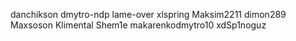 danchikson
dmytro-ndp
lame-over
xlspring
Maksim2211
dimon289
Maxsoson
Klimental
Shem1e
makarenkodmytro10
xdSp1noguz
